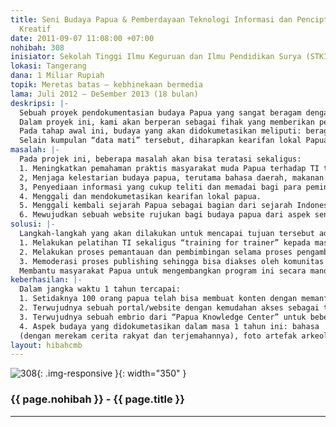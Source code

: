 ```yaml
---
title: Seni Budaya Papua & Pemberdayaan Teknologi Informasi dan Penciptaan Kontent
  Kreatif
date: 2011-09-07 11:08:00 +07:00
nohibah: 308
inisiator: Sekolah Tinggi Ilmu Keguruan dan Ilmu Pendidikan Surya (STKIP Surya)
lokasi: Tangerang
dana: 1 Miliar Rupiah
topik: Meretas batas – kebhinekaan bermedia
lama: Juli 2012 – DeSember 2013 (18 bulan)
deskripsi: |-
  Sebuah proyek pendokumentasian budaya Papua yang sangat beragam dengan melakukan dokumentasi berbasis TI dan menyertakan peran aktif masyarakat lokal sebagai aktor yang paling memahami konteks kebudayaan tersebut. Selain sebagai instrument perekam budaya, dokumentasi tersebut nantinya juga harus bisa diakses dengan menggunakan internet oleh para pemerhati budaya Papua, dari semua kalangan (akademisi, profesional, wartawan).
  Dalam proyek ini, kami akan berperan sebagai fihak yang memberikan pelatihan mengenai TI (terutama penciptaan kontent); menyediakan infra-struktur teknologi informasi dan transfer teknologi bagi masyarakat Papua; melakukan monitoring keberlanjutan program tersebut serta membantu evaluasi dan pengembangan program di kemudian hari.
  Pada tahap awal ini, budaya yang akan didokumetasikan meliputi: beragam bahasa (melalui rekaman audio/video cerita rakyat dan pementasan sandiwara tradisional yang ditransliterasi dan diterjemahkan), arsitektur dan tata letak perumahan, makanan dan obat-obatan tradisional, folklore, permainan tradisonal, artefak arkeologis dan lain sebagainya,
  Selain kumpulan “data mati” tersebut, diharapkan kearifan lokal Papua juga diharapkan bisa digali melalui proyek ini
masalah: |-
  Pada projek ini, beberapa masalah akan bisa teratasi sekaligus:
  1. Meningkatkan pemahaman praktis masyarakat muda Papua terhadap TI terutama yang berkaitan dengan media internet dan kontent kreatif.
  2, Menjaga kelestarian budaya papua, terutama bahasa daerah, makanan dan tumbuhan obat dan cerita rakyat.
  3, Penyediaan informasi yang cukup teliti dan memadai bagi para peminat dan peneliti budaya papua.
  4. Menggali dan mendokumetasikan kearifan lokal papua.
  5. Menggali kembali sejarah Papua sebagai bagian dari sejarah Indonesia
  6. Mewujudkan sebuah website rujukan bagi budaya papua dari aspek seni, budaya, sejarah dan sosial.
solusi: |-
  Langkah-langkah yang akan dilakukan untuk mencapai tujuan tersebut adalah sbb:
  1. Melakukan pelatihan TI sekaligus “training for trainer” kepada masyarakat papua yang akan diterjunkan sebagai pencipta konten
  2. Melakukan proses pemantauan dan pembimbingan selama proses pengambilan data on-site di Papua, dan proses produksi content yang akan dipublish via internet.
  3. Memoderasi proses publishing sehingga bisa diakses oleh komunitas IT yang memerlukan.
  Membantu masyarakat Papua untuk mengembangkan program ini secara mandiri, sehingga program bisa berkembang dan berlanjut meskipun periode projek telah selesai. Proyek ini akan memberi keuntungan kepada masyarakat Papua, masyarakat Bangsa Indonesia,dan komunitas pemerhati budaya (bahasa, sosiologi, sejarah) di seluruh dunia.
keberhasilan: |-
  Dalam jangka waktu 1 tahun tercapai:
  1. Setidaknya 100 orang papua telah bisa membuat konten dengan memanfaatkan teknologi informasi dan mempunyai kemampuan mengajarkan
  2. Terwujudnya sebuah portal/website dengan kemudahan akses sebagai tempat menampung konten yang telah dibuat tersebut. Setidaknya ada 8 kabupaten di Papua yang ikut berpartisipasi dalam dokumentasi budaya ini.
  3. Terwujudnya sebuah embrio dari “Papua Knowledge Center” untuk beberapa aspek.
  4. Aspek budaya yang didokumetasikan dalam masa 1 tahun ini: bahasa
  (dengan merekam cerita rakyat dan terjemahannya), foto artefak arkeologis, dokumetasi obatobatan tradisional dsb.
layout: hibahcmb
---
```


![308](/static/img/hibahcmb/308.png){: .img-responsive }{: width="350" }

### {{ page.nohibah }} - {{ page.title }}

---

